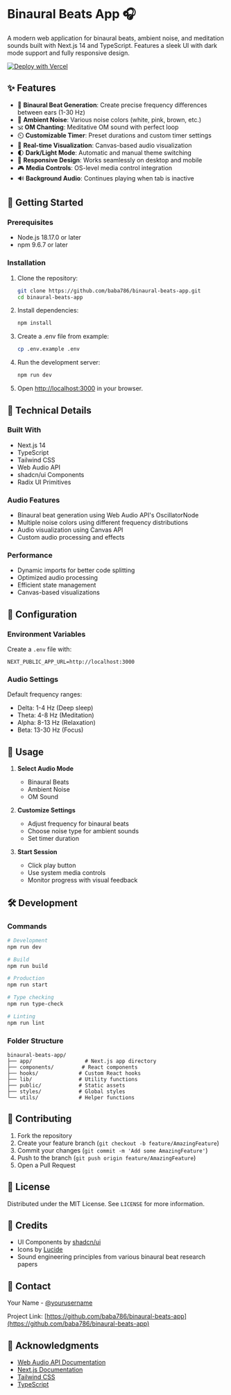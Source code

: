 # Binaural Beats App 🎧

A modern web application for binaural beats, ambient noise, and meditation sounds built with Next.js 14 and TypeScript. Features a sleek UI with dark mode support and fully responsive design.

[![Deploy with Vercel](https://vercel.com/button)](https://vercel.com/new/clone?repository-url=https://github.com/baba786/binaural-beats-app)

## ✨ Features

- 🎵 **Binaural Beat Generation**: Create precise frequency differences between ears (1-30 Hz)
- 🌊 **Ambient Noise**: Various noise colors (white, pink, brown, etc.)
- 🕉️ **OM Chanting**: Meditative OM sound with perfect loop
- ⏲️ **Customizable Timer**: Preset durations and custom timer settings
- 🎨 **Real-time Visualization**: Canvas-based audio visualization
- 🌓 **Dark/Light Mode**: Automatic and manual theme switching
- 📱 **Responsive Design**: Works seamlessly on desktop and mobile
- 🎮 **Media Controls**: OS-level media control integration
- 🔊 **Background Audio**: Continues playing when tab is inactive

## 🚀 Getting Started

### Prerequisites

- Node.js 18.17.0 or later
- npm 9.6.7 or later

### Installation

1. Clone the repository:
   ```bash
   git clone https://github.com/baba786/binaural-beats-app.git
   cd binaural-beats-app
   ```

2. Install dependencies:
   ```bash
   npm install
   ```

3. Create a .env file from example:
   ```bash
   cp .env.example .env
   ```

4. Run the development server:
   ```bash
   npm run dev
   ```

5. Open [http://localhost:3000](http://localhost:3000) in your browser.

## 🧪 Technical Details

### Built With
- Next.js 14
- TypeScript
- Tailwind CSS
- Web Audio API
- shadcn/ui Components
- Radix UI Primitives

### Audio Features
- Binaural beat generation using Web Audio API's OscillatorNode
- Multiple noise colors using different frequency distributions
- Audio visualization using Canvas API
- Custom audio processing and effects

### Performance
- Dynamic imports for better code splitting
- Optimized audio processing
- Efficient state management
- Canvas-based visualizations

## 🔧 Configuration

### Environment Variables
Create a `.env` file with:
```env
NEXT_PUBLIC_APP_URL=http://localhost:3000
```

### Audio Settings
Default frequency ranges:
- Delta: 1-4 Hz (Deep sleep)
- Theta: 4-8 Hz (Meditation)
- Alpha: 8-13 Hz (Relaxation)
- Beta: 13-30 Hz (Focus)

## 📱 Usage

1. **Select Audio Mode**
   - Binaural Beats
   - Ambient Noise
   - OM Sound

2. **Customize Settings**
   - Adjust frequency for binaural beats
   - Choose noise type for ambient sounds
   - Set timer duration

3. **Start Session**
   - Click play button
   - Use system media controls
   - Monitor progress with visual feedback

## 🛠️ Development

### Commands
```bash
# Development
npm run dev

# Build
npm run build

# Production
npm run start

# Type checking
npm run type-check

# Linting
npm run lint
```

### Folder Structure
```
binaural-beats-app/
├── app/                 # Next.js app directory
├── components/         # React components
├── hooks/             # Custom React hooks
├── lib/               # Utility functions
├── public/            # Static assets
├── styles/            # Global styles
└── utils/             # Helper functions
```

## 🤝 Contributing

1. Fork the repository
2. Create your feature branch (`git checkout -b feature/AmazingFeature`)
3. Commit your changes (`git commit -m 'Add some AmazingFeature'`)
4. Push to the branch (`git push origin feature/AmazingFeature`)
5. Open a Pull Request

## 📄 License

Distributed under the MIT License. See `LICENSE` for more information.

## 👥 Credits

- UI Components by [shadcn/ui](https://ui.shadcn.com)
- Icons by [Lucide](https://lucide.dev)
- Sound engineering principles from various binaural beat research papers

## 📧 Contact

Your Name - [@yourusername](https://twitter.com/yourusername)

Project Link: [https://github.com/baba786/binaural-beats-app](https://github.com/baba786/binaural-beats-app)

## 🙏 Acknowledgments

- [Web Audio API Documentation](https://developer.mozilla.org/en-US/docs/Web/API/Web_Audio_API)
- [Next.js Documentation](https://nextjs.org/docs)
- [Tailwind CSS](https://tailwindcss.com)
- [TypeScript](https://www.typescriptlang.org)